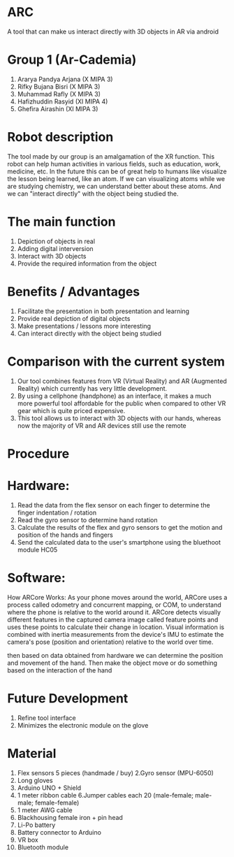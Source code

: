 # ARC
A tool that can make us interact directly with 3D objects in AR via android

# Group 1 (Ar-Cademia)
1. Ararya Pandya Arjana (X MIPA 3)
2. Rifky Bujana Bisri (X MIPA 3)
3. Muhammad Rafly (X MIPA 3)
4. Hafizhuddin Rasyid (XI MIPA 4)
5. Ghefira Airashin (XI MIPA 3)

# Robot description
  The tool made by our group is an amalgamation of the XR function. This robot
can help human activities in various fields, such as education, work,
medicine, etc. In the future this can be of great help to humans like
  visualize the lesson being learned, like an atom. If we can
visualizing atoms while we are studying chemistry, we can understand better about
these atoms. And we can "interact directly" with the object being studied
the.

# The main function
1. Depiction of objects in real
2. Adding digital interversion
3. Interact with 3D objects
4. Provide the required information from the object

# Benefits / Advantages
1. Facilitate the presentation in both presentation and learning
2. Provide real depiction of digital objects
3. Make presentations / lessons more interesting
4. Can interact directly with the object being studied

# Comparison with the current system
1. Our tool combines features from VR (Virtual Reality) and AR (Augmented
Reality) which currently has very little development.
2. By using a cellphone (handphone) as an interface, it makes a much more powerful tool
affordable for the public when compared to other VR gear which is quite priced
expensive.
3. This tool allows us to interact with 3D objects with our hands,
whereas now the majority of VR and AR devices still use the remote

# Procedure
# Hardware:
1. Read the data from the flex sensor on each finger to determine the finger indentation / rotation
2. Read the gyro sensor to determine hand rotation
3. Calculate the results of the flex and gyro sensors to get the motion and
position of the hands and fingers
4. Send the calculated data to the user's smartphone using the bluethoot module
HC05

# Software:
How ARCore Works:
  As your phone moves around the world, ARCore uses a process called odometry and concurrent mapping, or COM, to understand where the phone is relative to the world around it. ARCore detects visually different features in the captured camera image called feature points and uses these points to calculate their change in location. Visual information is combined with inertia measurements from the device's IMU to estimate the camera's pose (position and orientation) relative to the world over time.

  then based on data obtained from hardware we can determine the position and movement of the hand. Then make the object move or do something based on the interaction of the hand
  
# Future Development
1. Refine tool interface
2. Minimizes the electronic module on the glove

# Material
1. Flex sensors 5 pieces (handmade / buy)
2.Gyro sensor (MPU-6050)
3. Long gloves
4. Arduino UNO + Shield
5. 1 meter ribbon cable
6.Jumper cables each 20 (male-female; male-male; female-female)
7. 1 meter AWG cable
8. Blackhousing female iron + pin head
9. Li-Po battery
10. Battery connector to Arduino
11. VR box
12. Bluetooth module
